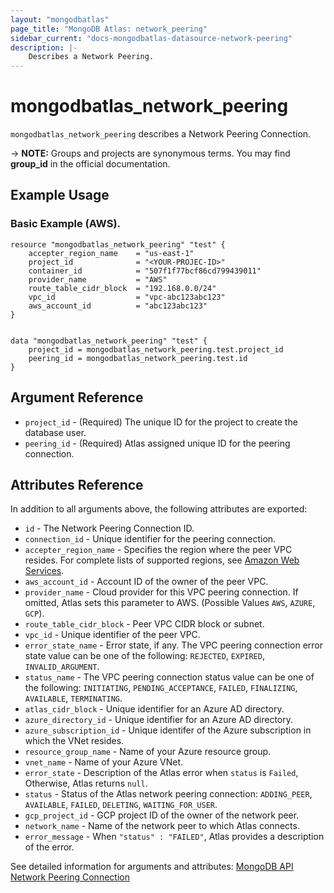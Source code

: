 ```yaml
---
layout: "mongodbatlas"
page_title: "MongoDB Atlas: network_peering"
sidebar_current: "docs-mongodbatlas-datasource-network-peering"
description: |-
    Describes a Network Peering.
---
```


# mongodbatlas_network_peering

`mongodbatlas_network_peering` describes a Network Peering Connection.

-> **NOTE:** Groups and projects are synonymous terms. You may find **group_id** in the official documentation.


## Example Usage

### Basic Example (AWS).

```hcl
resource "mongodbatlas_network_peering" "test" {
	accepter_region_name	= "us-east-1"	
	project_id    			= "<YOUR-PROJEC-ID>"
	container_id            = "507f1f77bcf86cd799439011"
	provider_name           = "AWS"
	route_table_cidr_block  = "192.168.0.0/24"
	vpc_id					= "vpc-abc123abc123"
	aws_account_id			= "abc123abc123"
}


data "mongodbatlas_network_peering" "test" {
    project_id = mongodbatlas_network_peering.test.project_id
    peering_id = mongodbatlas_network_peering.test.id
}
```

## Argument Reference

* `project_id` - (Required) The unique ID for the project to create the database user.
* `peering_id` - (Required) Atlas assigned unique ID for the peering connection.

## Attributes Reference

In addition to all arguments above, the following attributes are exported:

* `id` - The Network Peering Connection ID.
* `connection_id` - Unique identifier for the peering connection.
* `accepter_region_name` - Specifies the region where the peer VPC resides. For complete lists of supported regions, see [Amazon Web Services](https://docs.atlas.mongodb.com/reference/amazon-aws/).
* `aws_account_id` - Account ID of the owner of the peer VPC.
* `provider_name` - Cloud provider for this VPC peering connection. If omitted, Atlas sets this parameter to AWS. (Possible Values `AWS`, `AZURE`, `GCP`).
* `route_table_cidr_block` - Peer VPC CIDR block or subnet.
* `vpc_id` - Unique identifier of the peer VPC.
* `error_state_name` - Error state, if any. The VPC peering connection error state value can be one of the following: `REJECTED`, `EXPIRED`, `INVALID_ARGUMENT`.
* `status_name` - The VPC peering connection status value can be one of the following: `INITIATING`, `PENDING_ACCEPTANCE`, `FAILED`, `FINALIZING`, `AVAILABLE`, `TERMINATING`.
* `atlas_cidr_block` - Unique identifier for an Azure AD directory.
* `azure_directory_id` - Unique identifier for an Azure AD directory.
* `azure_subscription_id` - Unique identifer of the Azure subscription in which the VNet resides.
* `resource_group_name` - Name of your Azure resource group. 
* `vnet_name` - Name of your Azure VNet.
* `error_state` - Description of the Atlas error when `status` is `Failed`, Otherwise, Atlas returns `null`.
* `status` - Status of the Atlas network peering connection: `ADDING_PEER`, `AVAILABLE`, `FAILED`, `DELETING`, `WAITING_FOR_USER`.
* `gcp_project_id` - GCP project ID of the owner of the network peer. 
* `network_name` - Name of the network peer to which Atlas connects.
* `error_message` - When `"status" : "FAILED"`, Atlas provides a description of the error.

See detailed information for arguments and attributes: [MongoDB API Network Peering Connection](https://docs.atlas.mongodb.com/reference/api/vpc-get-connection/)